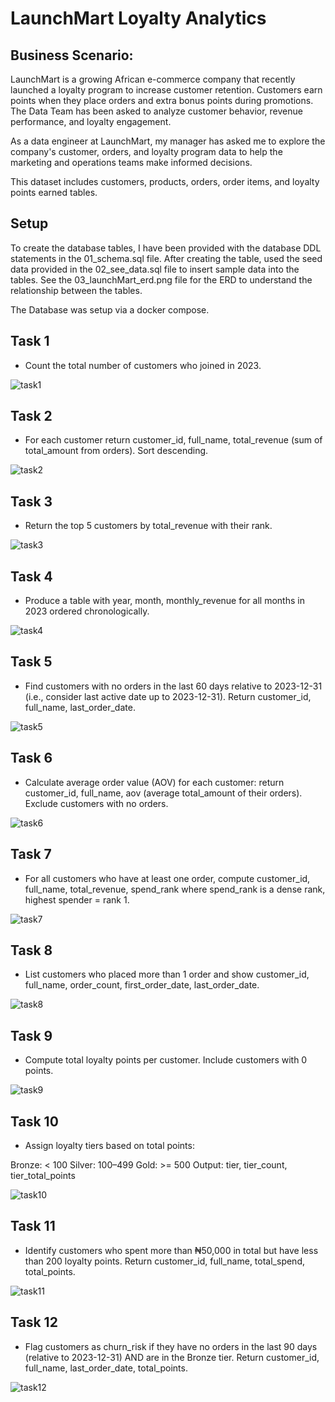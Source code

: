 # LaunchMart Loyalty Analytics

## Business Scenario:
LaunchMart is a growing African e-commerce company that recently launched a loyalty program to increase customer retention. Customers earn points when they place orders and extra bonus points during promotions. The Data Team has been asked to analyze customer behavior, revenue performance, and loyalty engagement.

As a data engineer at LaunchMart, my manager has asked me to explore the company's customer, orders, and loyalty program data to help the marketing and operations teams make informed decisions.

This dataset includes customers, products, orders, order items, and loyalty points earned tables.

## Setup
To create the database tables, I have been provided with the database DDL statements in the 01_schema.sql file. After creating the table, used the seed data provided in the 02_see_data.sql file to insert sample data into the tables. See the 03_launchMart_erd.png file for the ERD to understand the relationship between the tables.

The Database was setup via a docker compose.

## Task 1
- Count the total number of customers who joined in 2023.

![task1](https://github.com/user-attachments/assets/b393e741-4ebb-4e3a-b6c8-ec33150151db)

## Task 2
- For each customer return customer_id, full_name, total_revenue (sum of total_amount from orders). Sort descending.

![task2](https://github.com/user-attachments/assets/23d139b7-6d3a-41d7-972f-5cdc9fd16e3c)

## Task 3
- Return the top 5 customers by total_revenue with their rank.

![task3](https://github.com/user-attachments/assets/649abc81-1d9f-43ab-b803-15290e205dcf)

## Task 4
- Produce a table with year, month, monthly_revenue for all months in 2023 ordered chronologically.

![task4](https://github.com/user-attachments/assets/d00b31cc-67b9-462a-abc8-fab364c951a8)

## Task 5
- Find customers with no orders in the last 60 days relative to 2023-12-31 (i.e., consider last active date up to 2023-12-31). Return customer_id, full_name, last_order_date.

![task5](https://github.com/user-attachments/assets/84a877a0-4a82-4633-9185-78f53f21fe09)

## Task 6
- Calculate average order value (AOV) for each customer: return customer_id, full_name, aov (average total_amount of their orders). Exclude customers with no orders.

![task6](https://github.com/user-attachments/assets/d3718365-f308-425e-82d3-9a01933aac7c)

## Task 7
- For all customers who have at least one order, compute customer_id, full_name, total_revenue, spend_rank where spend_rank is a dense rank, highest spender = rank 1.

![task7](https://github.com/user-attachments/assets/6ded85e6-4b8c-4361-bd18-9a4d1e8d44b5)

## Task 8
- List customers who placed more than 1 order and show customer_id, full_name, order_count, first_order_date, last_order_date.

![task8](https://github.com/user-attachments/assets/a8efab92-1560-4ec9-a632-be63d91a4f54)

## Task 9
- Compute total loyalty points per customer. Include customers with 0 points.

![task9](https://github.com/user-attachments/assets/0c3f5110-5553-4f5a-b6a7-9f90ac22cf01)

## Task 10
- Assign loyalty tiers based on total points:

Bronze: < 100
Silver: 100–499
Gold: >= 500
Output: tier, tier_count, tier_total_points

![task10](https://github.com/user-attachments/assets/a2a76e98-884f-4cdd-bdad-9faf69a407cc)

## Task 11
- Identify customers who spent more than ₦50,000 in total but have less than 200 loyalty points. Return customer_id, full_name, total_spend, total_points.

![task11](https://github.com/user-attachments/assets/8d4af110-e139-427f-9135-af31ac16c154)

## Task 12
- Flag customers as churn_risk if they have no orders in the last 90 days (relative to 2023-12-31) AND are in the Bronze tier. Return customer_id, full_name, last_order_date, total_points.

![task12](https://github.com/user-attachments/assets/9b2de198-9635-48d9-b2f6-913961f1d32d)









